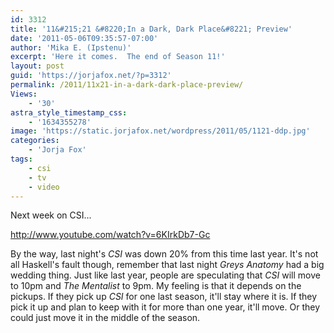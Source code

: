 ```yaml
---
id: 3312
title: '11&#215;21 &#8220;In a Dark, Dark Place&#8221; Preview'
date: '2011-05-06T09:35:57-07:00'
author: 'Mika E. (Ipstenu)'
excerpt: 'Here it comes.  The end of Season 11!'
layout: post
guid: 'https://jorjafox.net/?p=3312'
permalink: /2011/11x21-in-a-dark-dark-place-preview/
Views:
    - '30'
astra_style_timestamp_css:
    - '1634355278'
image: 'https://static.jorjafox.net/wordpress/2011/05/1121-ddp.jpg'
categories:
    - 'Jorja Fox'
tags:
    - csi
    - tv
    - video
---
```


Next week on CSI...

http://www.youtube.com/watch?v=6KIrkDb7-Gc

By the way, last night's <em>CSI</em> was down 20% from this time last year.  It's not all Haskell's fault though, remember that last night <em>Greys Anatomy</em> had a big wedding thing.  Just like last year, people are speculating that <em>CSI</em> will move to 10pm and <em>The Mentalist</em> to 9pm.  My feeling is that it depends on the pickups.  If they pick up <em>CSI</em> for one last season, it'll stay where it is.  If they pick it up and plan to keep with it for more than one year, it'll move.  Or they could just move it in the middle of the season.